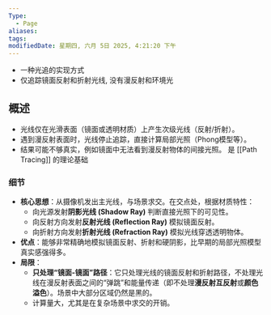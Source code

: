 ```yaml
---
Type:
  - Page
aliases: 
tags: 
modifiedDate: 星期四, 六月 5日 2025, 4:21:20 下午
---
```

- 一种光追的实现方式
- 仅追踪镜面反射和折射光线, 没有漫反射和环境光

## 概述

- 光线仅在光滑表面（镜面或透明材质）上产生次级光线（反射/折射）。
- 遇到漫反射表面时，光线停止追踪，直接计算局部光照（Phong模型等）。
- 结果可能不够真实，例如镜面中无法看到漫反射物体的间接光照。
是 [[Path Tracing]] 的理论基础

### 细节

- **核心思想**：从摄像机发出主光线，与场景求交。在交点处，根据材质特性：
    - 向光源发射**阴影光线 (Shadow Ray)** 判断直接光照下的可见性。
    - 向反射方向发射**反射光线 (Reflection Ray)** 模拟镜面反射。
    - 向折射方向发射**折射光线 (Refraction Ray)** 模拟光线穿透透明物体。
- **优点**：能够非常精确地模拟镜面反射、折射和硬阴影，比早期的局部光照模型真实感强得多。
- **局限**：
    - **只处理“镜面-镜面”路径**：它只处理光线的镜面反射和折射路径，不处理光线在漫反射表面之间的“弹跳”和能量传递（即不处理**漫反射互反射**或**颜色溢色**）。场景中大部分区域仍然是黑的。
    - 计算量大，尤其是在复杂场景中求交的开销。
